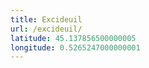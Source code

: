 ```yaml
---
title: Excideuil
url: /excideuil/
latitude: 45.137856500000005
longitude: 0.5265247000000001
---
```

